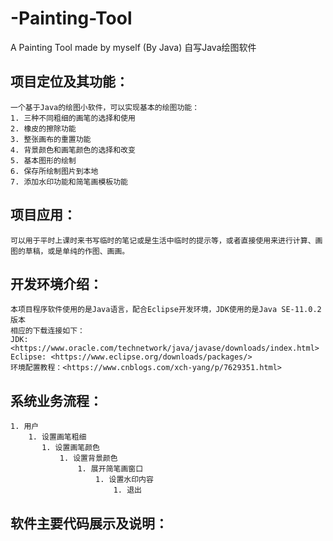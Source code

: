 # -Painting-Tool
A Painting Tool made by myself (By Java)   自写Java绘图软件
## 项目定位及其功能：
    一个基于Java的绘图小软件，可以实现基本的绘图功能：
    1. 三种不同粗细的画笔的选择和使用
    2. 橡皮的擦除功能
    3. 整张画布的重置功能
    4. 背景颜色和画笔颜色的选择和改变
    5. 基本图形的绘制
    6. 保存所绘制图片到本地
    7. 添加水印功能和简笔画模板功能
## 项目应用：
    可以用于平时上课时来书写临时的笔记或是生活中临时的提示等，或者直接使用来进行计算、画图的草稿，或是单纯的作图、画画。
## 开发环境介绍：
    本项目程序软件使用的是Java语言，配合Eclipse开发环境，JDK使用的是Java SE-11.0.2版本
    相应的下载连接如下：
    JDK: <https://www.oracle.com/technetwork/java/javase/downloads/index.html>
    Eclipse: <https://www.eclipse.org/downloads/packages/>
    环境配置教程：<https://www.cnblogs.com/xch-yang/p/7629351.html>
## 系统业务流程：
    1. 用户
        1. 设置画笔粗细
           1. 设置画笔颜色
               1. 设置背景颜色
                   1. 展开简笔画窗口
                       1. 设置水印内容
                           1. 退出
## 软件主要代码展示及说明：
    
